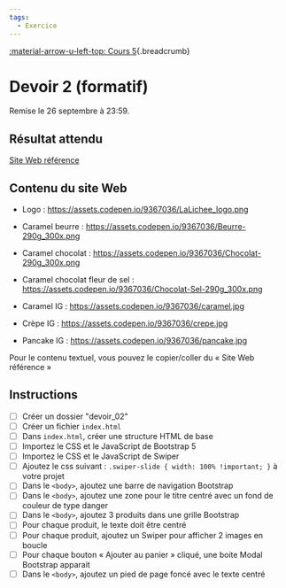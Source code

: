 ```yaml
---
tags:
  - Exercice
---
```


[:material-arrow-u-left-top: Cours 5](../cours05.md){.breadcrumb}

# Devoir 2 (formatif)

Remise le 26 septembre à 23:59.

## Résultat attendu

[Site Web référence](https://codepen.io/tim-momo/live/NWZQEzg/d354763d1fa64a499aea2a653e888b95)

## Contenu du site Web

* Logo : <https://assets.codepen.io/9367036/LaLichee_logo.png>

* Caramel beurre : <https://assets.codepen.io/9367036/Beurre-290g_300x.png>
* Caramel chocolat : <https://assets.codepen.io/9367036/Chocolat-290g_300x.png>
* Caramel chocolat fleur de sel : <https://assets.codepen.io/9367036/Chocolat-Sel-290g_300x.png>

* Caramel IG : <https://assets.codepen.io/9367036/caramel.jpg>
* Crèpe IG : <https://assets.codepen.io/9367036/crepe.jpg>
* Pancake IG : <https://assets.codepen.io/9367036/pancake.jpg>

Pour le contenu textuel, vous pouvez le copier/coller du « Site Web référence »

## Instructions

* [ ] Créer un dossier "devoir_02"
* [ ] Créer un fichier `index.html`
* [ ] Dans `index.html`, créer une structure HTML de base
* [ ] Importez le CSS et le JavaScript de Bootstrap 5
* [ ] Importez le CSS et le JavaScript de Swiper
* [ ] Ajoutez le css suivant : `.swiper-slide { width: 100% !important; }` à votre projet
* [ ] Dans le `<body>`, ajoutez une barre de navigation Bootstrap
* [ ] Dans le `<body>`, ajoutez une zone pour le titre centré avec un fond de couleur de type danger
* [ ] Dans le `<body>`, ajoutez 3 produits dans une grille Bootstrap
* [ ] Pour chaque produit, le texte doit être centré
* [ ] Pour chaque produit, ajoutez un Swiper pour afficher 2 images en boucle
* [ ] Pour chaque bouton « Ajouter au panier » cliqué, une boite Modal Bootstrap apparait
* [ ] Dans le `<body>`, ajoutez un pied de page foncé avec le texte centré
